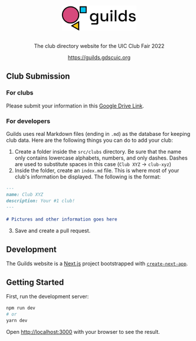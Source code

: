 <div align="center">
    <img src="./public/guilds-logo.png" alt="Guilds Logo" style="width: 40%;">
    <p style="margin-top:30px">The club directory website for the UIC Club Fair 2022</p>
    <a href="https://guilds.gdscuic.org">https://guilds.gdscuic.org</a>
</div>

## Club Submission
### For clubs
Please submit your information in this [Google Drive Link](https://drive.google.com/drive/folders/19EoFgGSuJfsHNwc1fVFyDkVWfpWneiqV?usp=sharing).

### For developers
Guilds uses real Markdown files (ending in `.md`) as the database for keeping club data. Here are the following things you can do to add your club:

1. Create a folder inside the `src/clubs` directory. Be sure that the name only contains lowercase alphabets, numbers, and only dashes. Dashes are used to substitute spaces in this case (`Club XYZ` -> `club-xyz`)
2. Inside the folder, create an `index.md` file. This is where most of your club's information be displayed. The following is the format:

```md
---
name: Club XYZ
description: Your #1 club!
---

# Pictures and other information goes here
```

3. Save and create a pull request.

## Development
The Guilds website is a [Next.js](https://nextjs.org/) project bootstrapped with [`create-next-app`](https://github.com/vercel/next.js/tree/canary/packages/create-next-app).

## Getting Started
First, run the development server:

```bash
npm run dev
# or
yarn dev
```

Open [http://localhost:3000](http://localhost:3000) with your browser to see the result.
